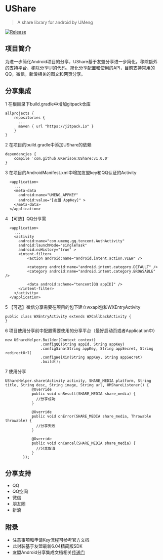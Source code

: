# UShare
> A share library for android by UMeng

[![Release](https://jitpack.io/v/GKerison/UShare.svg?style=flat-square)](https://jitpack.io/#GKerison/UShare)
## 项目简介
为进一步简化Android项目的分享，UShare基于友盟分享进一步简化，移除额外的支持平台，移除分享UI的代码，简化分享配置和使用的API，目前支持常用的QQ，微信，新浪相关的图文和网页分享。

## 分享集成

1 在根目录下build.gradle中增加gitpack仓库
```
allprojects {
    repositories {
      ...
      maven { url "https://jitpack.io" }
    }
}
```

2 在项目的build.gradle中添加UShare的依赖
```
dependencies {
    compile 'com.github.GKerison:UShare:v1.0.0'
}
```

3 在项目的AndroidManifest.xml中增加友盟key和QQ认证的Activity
```
  <application>
    ...
    <meta-data
      android:name="UMENG_APPKEY"
      android:value="[友盟 AppKey]" >
    </meta-data>
  </application>
```

4 【可选】QQ分享需
  ```
    <application>
      ...
      <activity
        android:name="com.umeng.qq.tencent.AuthActivity"
        android:launchMode="singleTask"
        android:noHistory="true" >
        <intent-filter>
            <action android:name="android.intent.action.VIEW" />

            <category android:name="android.intent.category.DEFAULT" />
            <category android:name="android.intent.category.BROWSABLE" />

            <data android:scheme="tencent[QQ appID]" />
        </intent-filter>
      </activity>
    </application>
  ```
  
5 【可选】微信分享需要在项目的包下建立wxapi包和WXEntryActivity
  ```
  public class WXEntryActivity extends WXCallbackActivity {
  }
  ```
  
6 项目使用分享前中配置需要使用的分享平台（最好启动页或者Application中）
```
new UShareHelper.Builder(Context context)
                .configQQ(String appId, String appKey)
                .configSina(String appKey, String appSecret, String redirectUrl)
                .configWeiXin(String appKey, String appSecret)
                .build();
```

7 使用分享
```
UShareHelper.share(Activity activity, SHARE_MEDIA platform, String title, String desc, String image, String url, UMShareListener() {
            @Override
            public void onResult(SHARE_MEDIA share_media) {
              //分享成功
            }

            @Override
            public void onError(SHARE_MEDIA share_media, Throwable throwable) {
              //分享失败
            }

            @Override
            public void onCancel(SHARE_MEDIA share_media) {
              //分享取消
            }
        });
```

## 分享支持
  - QQ
  - QQ空间
  - 微信
  - 朋友圈
  - 新浪

## 附录
- 注意事项和申请Key流程可参考官方文档
- 此封装基于友盟最新6.04精简版SDK
- 友盟Android分享集成文档相关[传送门](http://dev.umeng.com/social/android/quick-integration)
